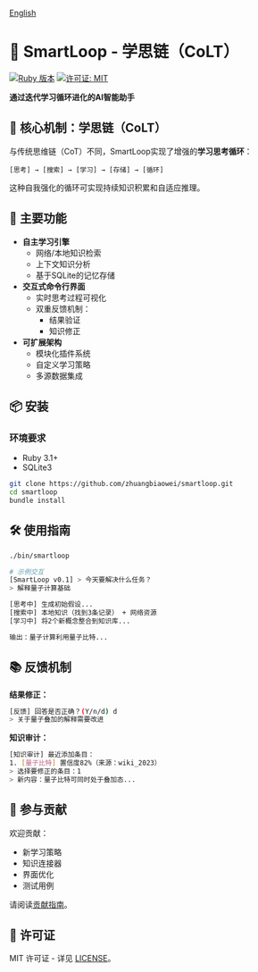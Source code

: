 [English](README.md)

# 🧠 SmartLoop - 学思链（CoLT）

[![Ruby 版本](https://img.shields.io/badge/Ruby-3.1%2B-red)](https://www.ruby-lang.org)
[![许可证: MIT](https://img.shields.io/badge/License-MIT-blue.svg)](LICENSE)

**通过迭代学习循环进化的AI智能助手**

## 🌟 核心机制：学思链（CoLT）

与传统思维链（CoT）不同，SmartLoop实现了增强的**学习思考循环**：

```
[思考] → [搜索] → [学习] → [存储] → [循环]
```

这种自我强化的循环可实现持续知识积累和自适应推理。

## 🚀 主要功能

- **自主学习引擎**
  - 网络/本地知识检索
  - 上下文知识分析
  - 基于SQLite的记忆存储
- **交互式命令行界面**
  - 实时思考过程可视化
  - 双重反馈机制：
    - 结果验证
    - 知识修正
- **可扩展架构**
  - 模块化插件系统
  - 自定义学习策略
  - 多源数据集成

## 📦 安装

### 环境要求
- Ruby 3.1+
- SQLite3

```bash
git clone https://github.com/zhuangbiaowei/smartloop.git
cd smartloop
bundle install
```

## 🛠️ 使用指南

```bash
./bin/smartloop

# 示例交互
[SmartLoop v0.1] > 今天要解决什么任务？
> 解释量子计算基础

[思考中] 生成初始假设...
[搜索中] 本地知识（找到3条记录） + 网络资源
[学习中] 将2个新概念整合到知识库...

输出：量子计算利用量子比特...
```

## 📚 反馈机制

**结果修正：**
```bash
[反馈] 回答是否正确？(Y/n/d) d
> 关于量子叠加的解释需要改进
```

**知识审计：**
```bash
[知识审计] 最近添加条目：
1. [量子比特] 置信度82%（来源：wiki_2023）
> 选择要修正的条目：1
> 新内容：量子比特可同时处于叠加态...
```

## 🤝 参与贡献

欢迎贡献：
- 新学习策略
- 知识连接器
- 界面优化
- 测试用例

请阅读[贡献指南](CONTRIBUTING.md)。

## 📄 许可证

MIT 许可证 - 详见 [LICENSE](LICENSE)。